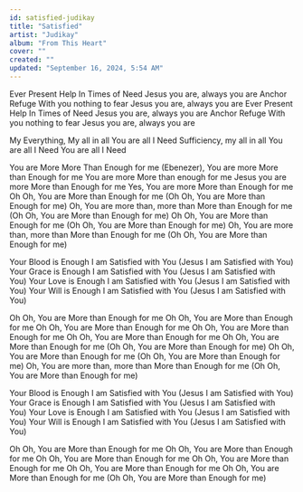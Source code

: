 ```yaml
---
id: satisfied-judikay
title: "Satisfied"
artist: "Judikay"
album: "From This Heart"
cover: ""
created: ""
updated: "September 16, 2024, 5:54 AM"
---
```


Ever Present Help
In Times of Need
Jesus you are, always you are
Anchor Refuge
With you nothing to fear
Jesus you are, always you are
Ever Present Help
In Times of Need
Jesus you are, always you are
Anchor Refuge
With you nothing to fear
Jesus you are, always you are

My Everything, My all in all
You are all I Need
Sufficiency, my all in all
You are all I Need
You are all I Need

You are More
More Than Enough for me
(Ebenezer), You are more
More than Enough for me
You are more
More than enough for me
Jesus you are more
More than Enough for me
Yes, You are more
More than Enough for me
Oh Oh, You are
More than Enough for me
(Oh Oh, You are
More than Enough for me)
Oh, You are more than, more than
More than Enough for me
(Oh Oh, You are
More than Enough for me)
Oh Oh, You are
More than Enough for me
(Oh Oh, You are
More than Enough for me)
Oh, You are more than, more than
More than Enough for me
(Oh Oh, You are
More than Enough for me)

Your Blood is Enough
I am Satisfied with You
(Jesus I am Satisfied with You)
Your Grace is Enough
I am Satisfied with You
(Jesus I am Satisfied with You)
Your Love is Enough
I am Satisfied with You
(Jesus I am Satisfied with You)
Your Will is Enough
I am Satisfied with You
(Jesus I am Satisfied with You)

Oh Oh, You are
More than Enough for me
Oh Oh, You are
More than Enough for me
Oh Oh, You are
More than Enough for me
Oh Oh, You are
More than Enough for me
Oh Oh, You are
More than Enough for me
Oh Oh, You are
More than Enough for me
(Oh Oh, You are
More than Enough for me)
Oh Oh, You are
More than Enough for me
(Oh Oh, You are
More than Enough for me)
Oh, You are more than, more than
More than Enough for me
(Oh Oh, You are
More than Enough for me)

Your Blood is Enough
I am Satisfied with You
(Jesus I am Satisfied with You)
Your Grace is Enough
I am Satisfied with You
(Jesus I am Satisfied with You)
Your Love is Enough
I am Satisfied with You
(Jesus I am Satisfied with You)
Your Will is Enough
I am Satisfied with You
(Jesus I am Satisfied with You)

Oh Oh, You are
More than Enough for me
Oh Oh, You are
More than Enough for me
Oh Oh, You are
More than Enough for me
Oh Oh, You are
More than Enough for me
Oh Oh, You are
More than Enough for me
Oh Oh, You are
More than Enough for me
(Oh Oh, You are
More than Enough for me)